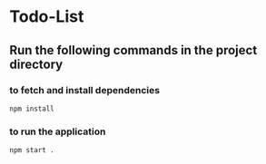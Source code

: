 # Todo-List

## Run the following commands in the project directory

### to fetch and install dependencies 

```
npm install
```

### to run the application

```
npm start .
```
